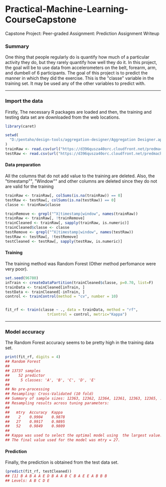 Practical-Machine-Learning-CourseCapstone
=============================

Capstone Project: Peer-graded Assignment: Prediction Assignment Writeup

### Summary
One thing that people regularly do is quantify how much of a particular activity they do, but they rarely quantify how well they do it. In this project, the  goal will be to use data from accelerometers on the belt, forearm, arm, and dumbell of 6 participants. The goal of this project is to predict the manner in which they did the exercise. This is the "classe" variable in the training set. It may be used any of the other variables to predict with.

****

### Import the data
Firstly, The necessary R packages are loaded and then, the training and testing data set are downloaded from the web locations.
```r
library(caret)

setwd(
  "D:/pentaho/design-tools/aggregation-designer/Aggregation Designer.app/Contents/MacOS/WinSCP/Extensions/MySQL/"
)
trainRaw <- read.csv(url("https://d396qusza40orc.cloudfront.net/predmachlearn/pml-training.csv"),na.strings=c('#DIV/0', '', 'NA') ,stringsAsFactors = F)
testRaw <- read.csv(url("https://d396qusza40orc.cloudfront.net/predmachlearn/pml-testing.csv"),na.strings=c('#DIV/0', '', 'NA') ,stringsAsFactors = F)
```
#### Data preparation
All the columns that do not add value to the training are deleted.
Also, the "timestamp"", "Window"" and other columns are deleted since they do not are valid for the training

```r
trainRaw <- trainRaw[, colSums(is.na(trainRaw)) == 0] 
testRaw <- testRaw[, colSums(is.na(testRaw)) == 0] 
classe <- trainRaw$classe

trainRemove <- grepl("^X|timestamp|window", names(trainRaw))
trainRaw <- trainRaw[, !trainRemove]
trainCleaned <- trainRaw[, sapply(trainRaw, is.numeric)]
trainCleaned$classe <- classe
testRemove <- grepl("^X|timestamp|window", names(testRaw))
testRaw <- testRaw[, !testRemove]
testCleaned <- testRaw[, sapply(testRaw, is.numeric)]
```


#### Training
The training method was Random Forest (Other method perfomance were very poor).

```r
set.seed(96780)
inTrain <- createDataPartition(trainCleaned$classe, p=0.70, list=F)
trainData <- trainCleaned[inTrain, ]
testData <- trainCleaned[-inTrain, ]
control <- trainControl(method = "cv", number = 10)


fit_rf <- train(classe ~ ., data = trainData, method = "rf", 
                   trControl = control, metric="Kappa")
```

***
### Model accuracy
The Random Forest accuracy seems to be pretty high in the training data set.

```r
print(fit_rf, digits = 4)
## Random Forest 
## 
## 13737 samples
##    52 predictor
##     5 classes: 'A', 'B', 'C', 'D', 'E' 
## 
## No pre-processing
## Resampling: Cross-Validated (10 fold) 
## Summary of sample sizes: 12363, 12362, 12364, 12361, 12363, 12365, ... 
## Resampling results across tuning parameters:
## 
##   mtry  Accuracy  Kappa 
##    2    0.9904    0.9878
##   27    0.9917    0.9895
##   52    0.9849    0.9809
## 
## Kappa was used to select the optimal model using  the largest value.
## The final value used for the model was mtry = 27. 
```

#### Prediction
Finally, the prediction is obtained from the test data set.

```r
(predict(fit_rf, testCleaned))
## [1] B A B A A E D B A A B C B A E E A B B B
## Levels: A B C D E
```
